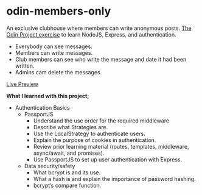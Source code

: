 # odin-members-only

An exclusive clubhouse where members can write anonymous posts. [The Odin Project exercise](https://www.theodinproject.com/lessons/nodejs-members-only) to learn NodeJS, Express, and authentication.

- Everybody can see messages.
- Members can write messages.
- Club members can see who write the message and date it had been written.
- Admins cam delete the messages.

[Live Preview](https://odin-members-only-riwr.onrender.com/catalog)

**What I learned with this project;**

- Authentication Basics
  - PassportJS
    - Understand the use order for the required middleware
    - Describe what Strategies are.
    - Use the LocalStrategy to authenticate users.
    - Explain the purpose of cookies in authentication.
    - Review prior learning material (routes, templates, middleware, async/await, and promises).
    - Use PassportJS to set up user authentication with Express.
  - Data security/safety
    - What bcrypt is and its use.
    - What a hash is and explain the importance of password hashing.
    - bcrypt’s compare function.
